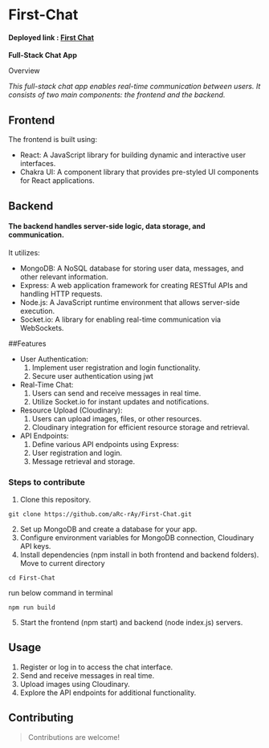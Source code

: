 # First-Chat

#### Deployed link : [First Chat](https://first-chat-1.onrender.com/)

**Full-Stack Chat App**

Overview

_This full-stack chat app enables real-time communication between users. It consists of two main components: the frontend and the backend._

## Frontend

The frontend is built using:

- React: A JavaScript library for building dynamic and interactive user interfaces.
- Chakra UI: A component library that provides pre-styled UI components for React applications.

## Backend

#### The backend handles server-side logic, data storage, and communication.

It utilizes:

- MongoDB: A NoSQL database for storing user data, messages, and other relevant information.
- Express: A web application framework for creating RESTful APIs and handling HTTP requests.
- Node.js: A JavaScript runtime environment that allows server-side execution.
- Socket.io: A library for enabling real-time communication via WebSockets.

##Features

- User Authentication:
  1. Implement user registration and login functionality.
  2. Secure user authentication using jwt
- Real-Time Chat:
  1. Users can send and receive messages in real time.
  2. Utilize Socket.io for instant updates and notifications.
- Resource Upload (Cloudinary):
  1. Users can upload images, files, or other resources.
  2. Cloudinary integration for efficient resource storage and retrieval.
- API Endpoints:
  1. Define various API endpoints using Express:
  1. User registration and login.
  1. Message retrieval and storage.

### Steps to contribute

1. Clone this repository.

```
git clone https://github.com/aRc-rAy/First-Chat.git
```

2. Set up MongoDB and create a database for your app.
3. Configure environment variables for MongoDB connection, Cloudinary API keys.
4. Install dependencies (npm install in both frontend and backend folders).
   Move to current directory

```
cd First-Chat
```

run below command in terminal

```
npm run build
```

5. Start the frontend (npm start) and backend (node index.js) servers.

## Usage

1. Register or log in to access the chat interface.
2. Send and receive messages in real time.
3. Upload images using Cloudinary.
4. Explore the API endpoints for additional functionality.

## Contributing

> Contributions are welcome!
